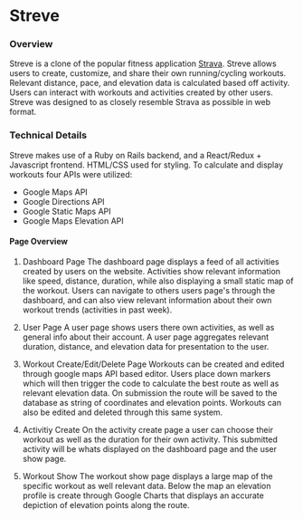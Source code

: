 # Streve
### Overview

Streve is a clone of the popular fitness application [Strava](https://www.strava.com/). Streve allows users to create, customize, and share their own running/cycling workouts. Relevant distance, pace, and elevation data is calculated based off activity. Users can interact with workouts and activities created by other users. Streve was designed to as closely resemble Strava as possible in web format.

### Technical Details

Streve makes use of a Ruby on Rails backend, and a React/Redux + Javascript frontend. HTML/CSS used for styling. 
To calculate and display workouts four APIs were utilized:
- Google Maps API
- Google Directions API 
- Google Static Maps API
- Google Maps Elevation API 

#### Page Overview

1. Dashboard Page
    The dashboard page displays a feed of all activities created by users on the website. Activities show relevant information like speed, distance, duration, while also displaying a small static map of the workout. Users can navigate to others users page's through the dashboard, and can also view relevant information about their own workout trends (activities in past week).

2. User Page
    A user page shows users there own activities, as well as general info about their account. A user page aggregates relevant duration, distance, and elevation data for presentation to the user.

3. Workout Create/Edit/Delete Page
    Workouts can be created and edited through google maps API based editor. Users place down markers which will then trigger the code to calculate the best route as well as relevant elevation data. On submission the route will be saved to the database as string of coordinates and elevation points. Workouts can also be edited and deleted through this same system.

4. Activitiy Create
    On the activity create page a user can choose their workout as well as the duration for their own activity. This submitted activity will be whats displayed on the dashboard page and the user show page. 

5. Workout Show
    The workout show page displays a large map of the specific workout as well relevant data. Below the map an elevation profile is create through Google Charts that displays an accurate depiction of elevation points along the route.

